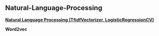 ## Natural-Language-Processing
[**Natural Language Processing (TfidfVectorizer, LogisticRegressionCV)**](https://github.com/urwinday/Natural-Language-Processing/blob/master/08-ML-Natural_Language_Processing.ipynb)

**Word2vec**
